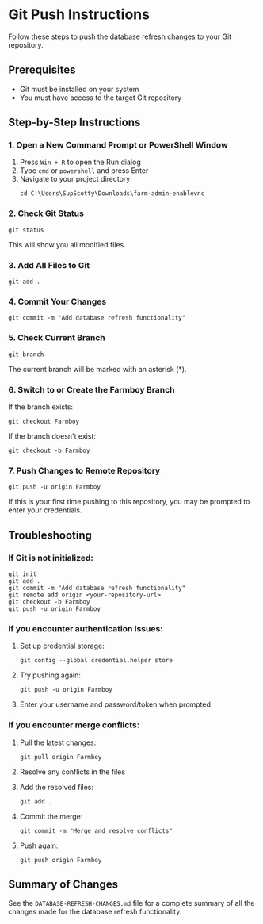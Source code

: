 # Git Push Instructions

Follow these steps to push the database refresh changes to your Git repository.

## Prerequisites

- Git must be installed on your system
- You must have access to the target Git repository

## Step-by-Step Instructions

### 1. Open a New Command Prompt or PowerShell Window

1. Press `Win + R` to open the Run dialog
2. Type `cmd` or `powershell` and press Enter
3. Navigate to your project directory:
   ```
   cd C:\Users\SupScotty\Downloads\farm-admin-enablevnc
   ```

### 2. Check Git Status

```
git status
```

This will show you all modified files.

### 3. Add All Files to Git

```
git add .
```

### 4. Commit Your Changes

```
git commit -m "Add database refresh functionality"
```

### 5. Check Current Branch

```
git branch
```

The current branch will be marked with an asterisk (*).

### 6. Switch to or Create the Farmboy Branch

If the branch exists:
```
git checkout Farmboy
```

If the branch doesn't exist:
```
git checkout -b Farmboy
```

### 7. Push Changes to Remote Repository

```
git push -u origin Farmboy
```

If this is your first time pushing to this repository, you may be prompted to enter your credentials.

## Troubleshooting

### If Git is not initialized:

```
git init
git add .
git commit -m "Add database refresh functionality"
git remote add origin <your-repository-url>
git checkout -b Farmboy
git push -u origin Farmboy
```

### If you encounter authentication issues:

1. Set up credential storage:
   ```
   git config --global credential.helper store
   ```

2. Try pushing again:
   ```
   git push -u origin Farmboy
   ```

3. Enter your username and password/token when prompted

### If you encounter merge conflicts:

1. Pull the latest changes:
   ```
   git pull origin Farmboy
   ```

2. Resolve any conflicts in the files
3. Add the resolved files:
   ```
   git add .
   ```

4. Commit the merge:
   ```
   git commit -m "Merge and resolve conflicts"
   ```

5. Push again:
   ```
   git push origin Farmboy
   ```

## Summary of Changes

See the `DATABASE-REFRESH-CHANGES.md` file for a complete summary of all the changes made for the database refresh functionality. 